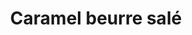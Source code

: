 ---
uuid: f2beae55-4408-4062-b282-b91368dec205
title: Caramel beurre salé
titleslug: caramel-beurre-sale_f2beae55-4408-4062-b282-b91368dec205
draft: true
description: Pour mettre sur un dessert par exemple. Consistence un peu élastique.
layout: recettes
type: dessert
categories:
  - Sauce
regime:
  - vegetarien
  - sans-gluten
cuisson: Oui
temperature: Froid
plate: 100
check: Oui
checkAlwaysOk: true
ingredients:
  lof: []
preparation: t
publishDate: 2024-03-08T11:58:12.445Z
---